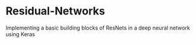 # Residual-Networks
Implementing a basic building blocks of ResNets in a deep neural network using Keras
